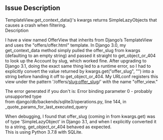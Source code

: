 ## Issue Description
TemplateView.get_context_data()'s kwargs returns SimpleLazyObjects that causes a crash when filtering.  
Description

I have a view named OfferView that inherits from Django’s TemplateView and uses the "offers/offer.html" template. In Django 3.0, my get_context_data method simply pulled the offer_slug from kwargs (defaulting to an empty string) and passed it straight to get_object_or_404 to look up the Account by slug, which worked fine. After upgrading to Django 3.1, doing the exact same thing led to a runtime error, so I had to explicitly convert the value returned by kwargs.get("offer_slug", "") into a string before handing it off to get_object_or_404. My URLconf registers this view under the pattern '/offers/<slug:offer_slug>/' with the name "offer_view."

The error generated if you don't is:
Error binding parameter 0 - probably unsupported type  
from django/db/backends/sqlite3/operations.py, line 144, in _quote_params_for_last_executed_query

When debugging, I found that offer_slug (coming in from kwargs.get) was of type 'SimpleLazyObject' in Django 3.1, and when I explicitly converted it to a string, get_object_or_404 behaved as expected.  
This is using Python 3.7.8 with SQLite.
